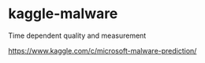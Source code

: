 # kaggle-malware
Time dependent quality and measurement

https://www.kaggle.com/c/microsoft-malware-prediction/
